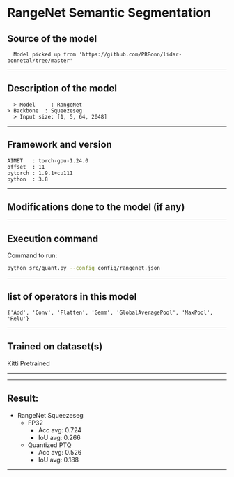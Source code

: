 # RangeNet Semantic Segmentation

## Source of the model

	  Model picked up from 'https://github.com/PRBonn/lidar-bonnetal/tree/master'

---

## Description of the model

	  > Model     : RangeNet
    > Backbone  : Squeezeseg
	  > Input size: [1, 5, 64, 2048]

---

## Framework and version

    AIMET   : torch-gpu-1.24.0
    offset  : 11
    pytorch : 1.9.1+cu111
    python  : 3.8

---

## Modifications done to the model (if any)

	
---

## Execution command
Command to run:
```bash
python src/quant.py --config config/rangenet.json
```

---

## list of operators in this model

 	{'Add', 'Conv', 'Flatten', 'Gemm', 'GlobalAveragePool', 'MaxPool', 'Relu'}

---

## Trained on dataset(s)

Kitti Pretrained

---

<!-- ## Path to datasets

	- Internal Datsets - Used 2k images for calibration and 50k images for validation from Imagenet Dataset.
	- External Datasets - URLs -->

---

## Result:

  - RangeNet Squeezeseg
    - FP32 
        - Acc avg: 0.724
        - IoU avg: 0.266
    - Quantized PTQ
        - Acc avg: 0.526
        - IoU avg: 0.188
        
---